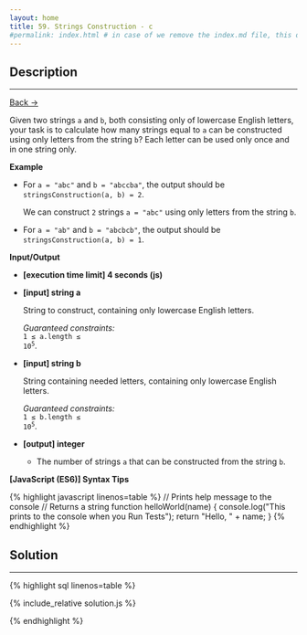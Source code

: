 ```yaml
---
layout: home
title: 59. Strings Construction - c
#permalink: index.html # in case of we remove the index.md file, this doc will be the index page
---
```


<div class="row">
<div class="columnStmt" markdown="1">

## Description

---

[Back -> ](../README.md)

Given two strings <code>a</code> and <code>b</code>, both consisting only of lowercase English letters, your task is to calculate how many strings equal to <code>a</code> can be constructed using only letters from the string <code>b</code>? Each letter can be used only once and in one string only.

**Example**

- For <code>a = "abc"</code> and <code>b = "abccba"</code>, the output should be <code>stringsConstruction(a, b) = 2</code>.

  We can construct <code>2</code> strings <code>a = "abc"</code> using only letters from the string <code>b</code>.

- For <code>a = "ab"</code> and <code>b = "abcbcb"</code>, the output should be <code>stringsConstruction(a, b) = 1</code>.

**Input/Output**

- **[execution time limit] 4 seconds (js)**

- **[input] string a**

  String to construct, containing only lowercase English letters.<br>

  _Guaranteed constraints:_<br>
  <code>1 ≤ a.length ≤ 10<sup>5</sup></code>.

- **[input] string b**

  String containing needed letters, containing only lowercase English letters.<br>

  _Guaranteed constraints:_<br>
  <code>1 ≤ b.length ≤ 10<sup>5</sup></code>.

- **[output] integer**
  - The number of strings <code>a</code> that can be constructed from the string <code>b</code>.

**[JavaScript (ES6)] Syntax Tips**

{% highlight javascript linenos=table %}
// Prints help message to the console
// Returns a string
function helloWorld(name) {
console.log("This prints to the console when you Run Tests");
return "Hello, " + name;
}
{% endhighlight %}

</div>
<div class="columnSol" markdown="1">

## Solution

---

{% highlight sql linenos=table %}

{% include_relative solution.js %}

{% endhighlight %}

</div>
</div>
